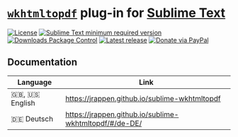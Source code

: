 # [`wkhtmltopdf`](http://wkhtmltopdf.org/downloads.html) plug-in for [Sublime Text](https://www.sublimetext.com)

[![License](https://img.shields.io/github/license/jrappen/sublime-wkhtmltopdf.svg?style=flat-square)](https://github.com/jrappen/sublime-wkhtmltopdf/blob/master/LICENSE)
[![Sublime Text minimum required version](https://img.shields.io/badge/Sublime%20Text-Build%203124+-orange.svg?style=flat-square)](https://www.sublimetext.com)
[![Downloads Package Control](https://img.shields.io/packagecontrol/dt/wkhtmltopdf.svg?style=flat-square)](https://packagecontrol.io/packages/wkhtmltopdf)
[![Latest release](https://img.shields.io/github/release/jrappen/sublime-wkhtmltopdf.svg?style=flat-square)](https://github.com/jrappen/sublime-wkhtmltopdf/releases/latest)
[![Donate via PayPal](https://img.shields.io/badge/paypal.me-jrappen-009cde.svg?style=flat-square)](https://www.paypal.me/jrappen)

## Documentation

| Language           | Link                                                     |
|--------------------|----------------------------------------------------------|
| :uk:, :us: English | <https://jrappen.github.io/sublime-wkhtmltopdf>          |
| :de: Deutsch       | <https://jrappen.github.io/sublime-wkhtmltopdf/#/de-DE/> |
